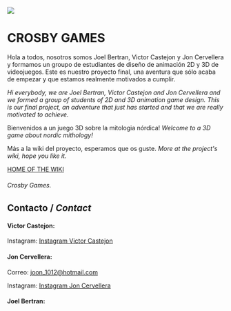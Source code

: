 ![](https://github.com/JonCervellera/Crosby/blob/master/WikiResources/LogoDraw.jpg)


# **CROSBY GAMES** 

Hola a todos, nosotros somos Joel Bertran, Victor Castejon y Jon Cervellera y formamos un groupo de estudiantes de diseño de animación 2D y 3D de videojuegos. Este es nuestro proyecto final, una aventura que sólo acaba de empezar y que estamos realmente motivados a cumplir. 

_Hi everybody, we are Joel Bertran, Victor Castejon and Jon Cervellera and we formed a group of students of 2D and 3D animation game design. This is our final project, an adventure that just has started and that we are really motivated to achieve._

Bienvenidos a un juego 3D sobre la mitologia nórdica! _Welcome to a 3D game about nordic mithology!_

Más a la wiki del proyecto, esperamos que os guste. _More at the project's wiki, hope you like it._ 

[HOME OF THE WIKI](https://github.com/JonCervellera/Crosby/wiki)

###### Crosby Games. 

## Contacto / _Contact_

#### Victor Castejon:

Instagram: [Instagram Victor Castejon](https://www.instagram.com/elcaste98/)

#### Jon Cervellera:

Correo: joon_1012@hotmail.com

Instagram: [Instagram Jon Cervellera](https://www.instagram.com/joncervelleradominguez/)

#### Joel Bertran:

















